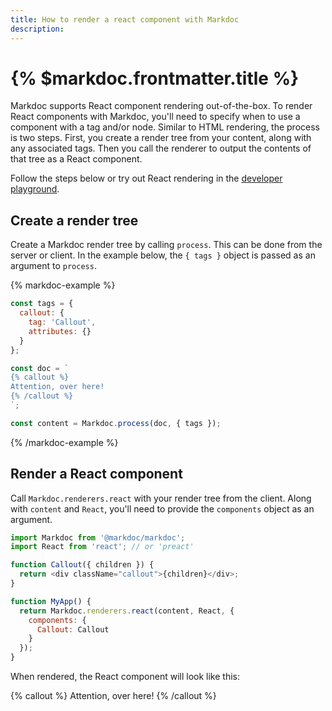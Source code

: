 ```yaml
---
title: How to render a react component with Markdoc
description:
---
```


# {% $markdoc.frontmatter.title %}

Markdoc supports React component rendering out-of-the-box. To render React components with Markdoc, you'll need to specify when to use a component with a tag and/or node. Similar to HTML rendering, the process is two steps. First, you create a render tree from your content, along with any associated tags. Then you call the renderer to output the contents of that tree as a React component.

Follow the steps below or try out React rendering in the [developer playground](/sandbox?mode=html).

## Create a render tree

Create a Markdoc render tree by calling `process`. This can be done from the server or client. In the example below, the `{ tags }` object is passed as an argument to `process`.

{% markdoc-example %}

```js
const tags = {
  callout: {
    tag: 'Callout',
    attributes: {}
  }
};

const doc = `
{% callout %}
Attention, over here!
{% /callout %}
`;

const content = Markdoc.process(doc, { tags });
```

{% /markdoc-example %}

## Render a React component

Call `Markdoc.renderers.react` with your render tree from the client. Along with `content` and `React`, you'll need to provide the `components` object as an argument.

```js
import Markdoc from '@markdoc/markdoc';
import React from 'react'; // or 'preact'

function Callout({ children }) {
  return <div className="callout">{children}</div>;
}

function MyApp() {
  return Markdoc.renderers.react(content, React, {
    components: {
      Callout: Callout
    }
  });
}
```

When rendered, the React component will look like this:

{% callout %}
Attention, over here!
{% /callout %}
